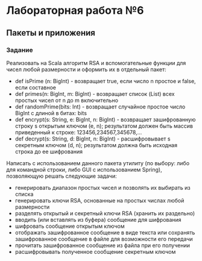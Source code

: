# Лабораторная работа №6

## Пакеты и приложения

### Задание

Реализовать на Scala алгоритм RSA и
вспомогательные функции для чисел любой размерности и
оформить их в отдельный пакет:
 -  def isPrime (n: BigInt) - возвращает true, если число n простое
и false, если составное
- def primes(n: BigInt, m: BigInt) - возвращает список (List) всех
простых чисел от n до m включительно
- def randomPrime(bits: Int) - возвращает случайное простое
число BigInt с длиной в битах: bits
- def encrypt(s: String, e: BigInt, n: BigInt) - возвращает
зашифрованную строку s открытым ключом (e, n); результатом
должен быть массив приведенный к строке:
123456,234567,345678,...
- def decrypt(s: String, d: BigInt, n: BigInt) - расшифровывает s
секретным ключом (d, n); результатом должна быть исходная
строка до ее шифрования

Написать с использованием данного пакета утилиту (по выбору:
либо для командной строки, либо GUI c использованием Spring),
позволяющую решать следующие задачи:
- генерировать диапазон простых чисел и позволять их
выбирать из списка
- генерировать ключи RSA, основанные на простых числах
любой размерности
- разделять открытый и секретный ключи RSA (хранить их
раздельно)
- вводить (или вставлять из буфера) сообщение для
шифрования
- шифровать сообщение открытым ключом
- отображать зашифрованное сообщение в виде текста или
сохранять зашифрованное сообщение в файле для
возможности его передачи
- прочитать зашифрованное сообщение из файла при его
получении
- расшифровывать полученное сообщение секретным ключом

